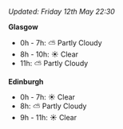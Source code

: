 *Updated: Friday 12th May 22:30*

**Glasgow**

* 0h - 7h: :partly_sunny: Partly Cloudy
* 8h - 10h: :sunny: Clear
* 11h: :partly_sunny: Partly Cloudy

**Edinburgh**

* 0h - 7h: :sunny: Clear
* 8h: :partly_sunny: Partly Cloudy
* 9h - 11h: :sunny: Clear
